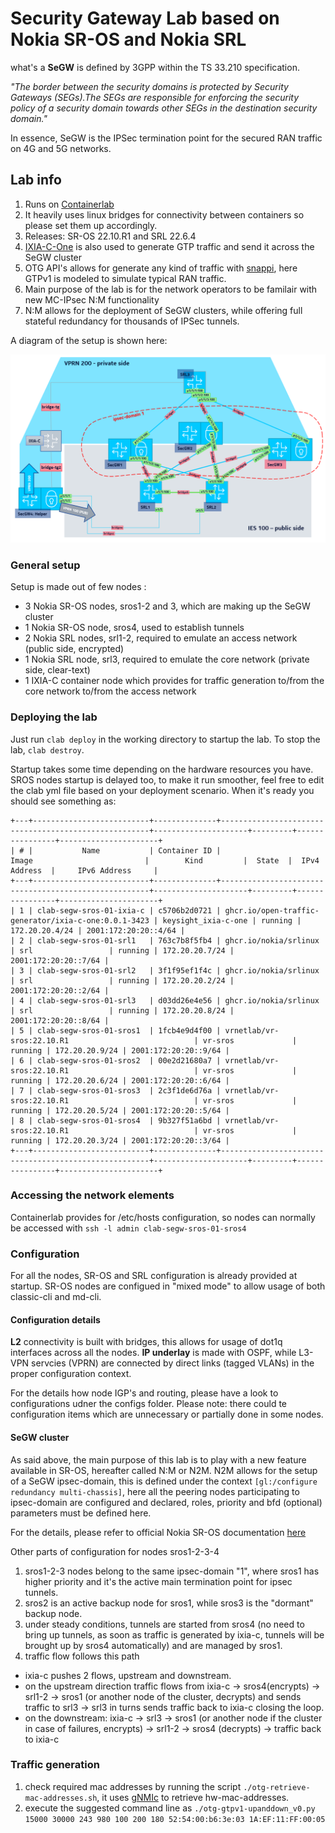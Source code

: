 # Security Gateway Lab based on Nokia SR-OS and Nokia SRL

what's a __SeGW__ is defined by 3GPP within the TS 33.210 specification. 

_"The border between the security domains is protected by Security Gateways (SEGs).The SEGs are responsible for enforcing the security policy of a security domain towards other SEGs in the destination security domain."_ 

In essence, SeGW is the IPSec termination point for the secured RAN traffic on 4G and 5G networks.  

## Lab info 

1. Runs on [Containerlab](https://github.com/srl-labs/containerlab) 
2. It heavily uses linux bridges for connectivity between containers so please set them up accordingly.  
3. Releases: SR-OS 22.10.R1 and SRL 22.6.4  
4. [IXIA-C-One](https://github.com/orgs/open-traffic-generator/packages/container/package/ixia-c-one) is also used to generate GTP traffic and send it across the SeGW cluster 
5. OTG API's allows for generate any kind of traffic with [snappi](https://github.com/open-traffic-generator/snappi), here GTPv1 is modeled to simulate typical RAN traffic.
6. Main purpose of the lab is for the network operators to be familair with new MC-IPsec N:M functionality 
7. N:M allows for the deployment of SeGW clusters, while offering full stateful redundancy for thousands of IPSec tunnels. 

A diagram of the setup is shown here: 

![a diagram is provided for reference](./docs/n2m_lab1.png)




### General setup 

Setup is made out of few nodes : 
- 3 Nokia SR-OS nodes, sros1-2 and 3, which are making up the SeGW cluster  
- 1 Nokia SR-OS node, sros4, used to establish tunnels 
- 2 Nokia SRL nodes, srl1-2, required to emulate an access network (public side, encrypted)
- 1 Nokia SRL node, srl3, required to emulate the core network (private side, clear-text) 
- 1 IXIA-C container node which provides for traffic generation to/from the core network to/from the access network 

### Deploying the lab 

Just run `clab deploy` in the working directory to startup the lab. 
To stop the lab, `clab destroy`. 

Startup takes some time depending on the hardware resources you have. SROS nodes startup is delayed too, to make it run smoother, feel free to edit the clab yml file based on your deployment scenario. When it's ready you should see something as:  

```
+---+--------------------------+--------------+------------------------------------------------------+---------------------+---------+----------------+----------------------+
| # |           Name           | Container ID |                        Image                         |        Kind         |  State  |  IPv4 Address  |     IPv6 Address     |
+---+--------------------------+--------------+------------------------------------------------------+---------------------+---------+----------------+----------------------+
| 1 | clab-segw-sros-01-ixia-c | c5706b2d0721 | ghcr.io/open-traffic-generator/ixia-c-one:0.0.1-3423 | keysight_ixia-c-one | running | 172.20.20.4/24 | 2001:172:20:20::4/64 |
| 2 | clab-segw-sros-01-srl1   | 763c7b8f5fb4 | ghcr.io/nokia/srlinux                                | srl                 | running | 172.20.20.7/24 | 2001:172:20:20::7/64 |
| 3 | clab-segw-sros-01-srl2   | 3f1f95ef1f4c | ghcr.io/nokia/srlinux                                | srl                 | running | 172.20.20.2/24 | 2001:172:20:20::2/64 |
| 4 | clab-segw-sros-01-srl3   | d03dd26e4e56 | ghcr.io/nokia/srlinux                                | srl                 | running | 172.20.20.8/24 | 2001:172:20:20::8/64 |
| 5 | clab-segw-sros-01-sros1  | 1fcb4e9d4f00 | vrnetlab/vr-sros:22.10.R1                            | vr-sros             | running | 172.20.20.9/24 | 2001:172:20:20::9/64 |
| 6 | clab-segw-sros-01-sros2  | 00e2d21680a7 | vrnetlab/vr-sros:22.10.R1                            | vr-sros             | running | 172.20.20.6/24 | 2001:172:20:20::6/64 |
| 7 | clab-segw-sros-01-sros3  | 2c3f1de6d76a | vrnetlab/vr-sros:22.10.R1                            | vr-sros             | running | 172.20.20.5/24 | 2001:172:20:20::5/64 |
| 8 | clab-segw-sros-01-sros4  | 9b327f51a6bd | vrnetlab/vr-sros:22.10.R1                            | vr-sros             | running | 172.20.20.3/24 | 2001:172:20:20::3/64 |
+---+--------------------------+--------------+------------------------------------------------------+---------------------+---------+----------------+----------------------+
```

### Accessing the network elements 

Containerlab provides for /etc/hosts configuration, so nodes can normally be accessed with `ssh -l admin clab-segw-sros-01-sros4`

### Configuration

For all the nodes, SR-OS and SRL configuration is already provided at startup. SR-OS nodes are configued in "mixed mode" to allow usage of both classic-cli and md-cli. 

#### Configuration details 

**L2** connectivity is built with bridges, this allows for usage of dot1q interfaces across all the nodes. 
**IP underlay** is made with OSPF, while L3-VPN servcies (VPRN) are connected by direct links (tagged VLANs) in the proper configuration context. 

For the details how node IGP's and routing, please have a look to configurations udner the configs folder. Please note: there could te configuration items which are unnecessary or partially done in some nodes. 

#### SeGW cluster 

As said above, the main purpose of this lab is to play with a new feature available in SR-OS, hereafter called N:M or N2M. 
N2M allows for the setup of a SeGW ipsec-domain, this is defined under the context `[gl:/configure redundancy multi-chassis]`, here all the peering nodes participating to ipsec-domain are configured and declared, roles, priority and bfd (optional) parameters must be defined here. 

For the details, please refer to official Nokia SR-OS documentation [here](https://documentation.nokia.com/sr/22-10/index.html) 

Other parts of configuration for nodes sros1-2-3-4
1. sros1-2-3 nodes belong to the same ipsec-domain "1", where sros1 has higher priority and it's the active main termination point for ipsec tunnels. 
2. sros2 is an active backup node for sros1, while sros3 is the "dormant" backup node. 
3. under steady conditions, tunnels are started from sros4 (no need to bring up tunnels, as soon as traffic is generated by ixia-c, tunnels will be brought up by sros4 automatically) and are managed by sros1. 
4. traffic flow follows this path 
- ixia-c pushes 2 flows, upstream and downstream. 
- on the upstream direction traffic flows from ixia-c -> sros4(encrypts) -> srl1-2 -> sros1 (or another node of the cluster, decrypts) and sends traffic to srl3 -> srl3 in turns sends traffic back to ixia-c closing the loop. 
- on the downstream: ixia-c -> srl3 -> sros1 (or another node if the cluster in case of failures, encrypts) -> srl1-2 -> sros4 (decrypts) -> traffic back to ixia-c   

### Traffic generation 

1. check required mac addresses by running the script `./otg-retrieve-mac-addresses.sh`, it uses [gNMIc](https://github.com/karimra/gnmic) to retrieve hw-mac-addresses. 
2. execute the suggested command line as `./otg-gtpv1-upanddown_v0.py 15000 30000 243 980 100 200 180 52:54:00:b6:3e:03 1A:EF:11:FF:00:05`



